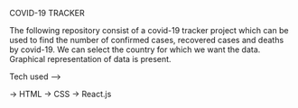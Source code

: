 COVID-19 TRACKER

The following repository consist of a covid-19 tracker project which can be used to find the number of confirmed cases, recovered cases and deaths by covid-19. We can select the country for which we want the data. Graphical representation of data is present.

Tech used -->

-> HTML
-> CSS
-> React.js

